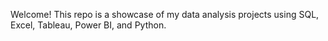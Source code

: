 Welcome! This repo is a showcase of my data analysis projects using SQL, Excel, Tableau, Power BI, and Python.

